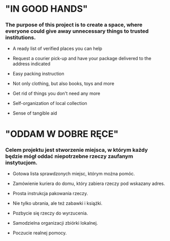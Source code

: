 
# "IN GOOD HANDS"

### The purpose of this project is to create a space, where everyone could give away unnecessary things to trusted institutions.

- A ready list of verified places you can help

- Request a courier pick-up and have your package delivered to the address indicated

- Easy packing instruction

- Not only clothing, but also books, toys and more

- Get rid of things you don't need any more

- Self-organization of local collection

- Sense of tangible aid

# "ODDAM W DOBRE RĘCE"

### Celem projektu jest stworzenie miejsca, w którym każdy będzie mógł oddać niepotrzebne rzeczy zaufanym instytucjom.

- Gotowa lista sprawdzonych miejsc, którym można pomóc.

- Zamówienie kuriera do domu, który zabiera rzeczy pod wskazany adres.

- Prosta instrukcja pakowania rzeczy.

- Nie tylko ubrania, ale też zabawki i książki.

- Pozbycie się rzeczy do wyrzucenia.

- Samodzielna organizacji zbiórki lokalnej.

- Poczucie realnej pomocy.










